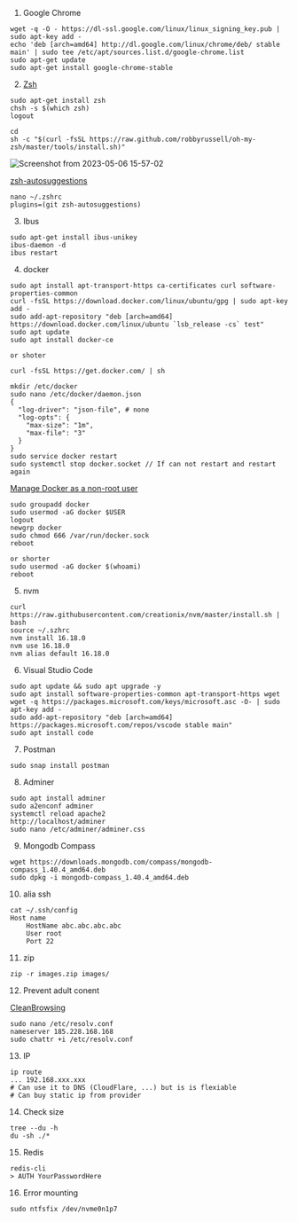 
1. Google Chrome
```
wget -q -O - https://dl-ssl.google.com/linux/linux_signing_key.pub | sudo apt-key add -
echo 'deb [arch=amd64] http://dl.google.com/linux/chrome/deb/ stable main' | sudo tee /etc/apt/sources.list.d/google-chrome.list
sudo apt-get update 
sudo apt-get install google-chrome-stable
```

2. [Zsh](https://viblo.asia/p/cai-oh-my-zsh-powerlevel10k-toi-uu-va-su-dung-phim-tat-cho-terminal-ORNZqowM50n#_4-tim-hieu-zsh-8)
```
sudo apt-get install zsh
chsh -s $(which zsh)
logout

cd
sh -c "$(curl -fsSL https://raw.github.com/robbyrussell/oh-my-zsh/master/tools/install.sh)"
```
  ![Screenshot from 2023-05-06 15-57-02](https://user-images.githubusercontent.com/18675907/236614202-4d356ae2-20d8-40b6-865a-a697e0e3e697.png)

  [zsh-autosuggestions](https://github.com/zsh-users/zsh-autosuggestions#installation)
 
```
nano ~/.zshrc
plugins=(git zsh-autosuggestions)
```

3. Ibus
```
sudo apt-get install ibus-unikey
ibus-daemon -d
ibus restart
```


4. docker
```
sudo apt install apt-transport-https ca-certificates curl software-properties-common
curl -fsSL https://download.docker.com/linux/ubuntu/gpg | sudo apt-key add -
sudo add-apt-repository "deb [arch=amd64] https://download.docker.com/linux/ubuntu `lsb_release -cs` test"
sudo apt update
sudo apt install docker-ce

or shoter

curl -fsSL https://get.docker.com/ | sh
```

```
mkdir /etc/docker
sudo nano /etc/docker/daemon.json
{
  "log-driver": "json-file", # none
  "log-opts": {
    "max-size": "1m",
    "max-file": "3"
  }
}
sudo service docker restart
sudo systemctl stop docker.socket // If can not restart and restart again
```

[Manage Docker as a non-root user](https://docs.docker.com/engine/install/linux-postinstall)
```
sudo groupadd docker
sudo usermod -aG docker $USER
logout
newgrp docker
sudo chmod 666 /var/run/docker.sock
reboot

or shorter
sudo usermod -aG docker $(whoami)
reboot
```


5. nvm
```
curl https://raw.githubusercontent.com/creationix/nvm/master/install.sh | bash
source ~/.szhrc
nvm install 16.18.0
nvm use 16.18.0
nvm alias default 16.18.0
```

6. Visual Studio Code
```
sudo apt update && sudo apt upgrade -y
sudo apt install software-properties-common apt-transport-https wget
wget -q https://packages.microsoft.com/keys/microsoft.asc -O- | sudo apt-key add -
sudo add-apt-repository "deb [arch=amd64] https://packages.microsoft.com/repos/vscode stable main"
sudo apt install code
```

7. Postman
```
sudo snap install postman
```

8. Adminer
```
sudo apt install adminer
sudo a2enconf adminer
systemctl reload apache2
http://localhost/adminer
sudo nano /etc/adminer/adminer.css
```

9. Mongodb Compass
```
wget https://downloads.mongodb.com/compass/mongodb-compass_1.40.4_amd64.deb
sudo dpkg -i mongodb-compass_1.40.4_amd64.deb
```

10. alia ssh
```
cat ~/.ssh/config 
Host name
    HostName abc.abc.abc.abc
    User root
    Port 22
```

11. zip
```
zip -r images.zip images/
```

12. Prevent adult conent

[CleanBrowsing](https://cleanbrowsing.org/help/docs/configure-dns-filtering-on-linux/)
```
sudo nano /etc/resolv.conf
nameserver 185.228.168.168
sudo chattr +i /etc/resolv.conf
```

13. IP
```
ip route
... 192.168.xxx.xxx 
# Can use it to DNS (CloudFlare, ...) but is is flexiable
# Can buy static ip from provider
```

14. Check size
```
tree --du -h
du -sh ./*
```

15. Redis
```
redis-cli
> AUTH YourPasswordHere
```

16. Error mounting
```
sudo ntfsfix /dev/nvme0n1p7
```
